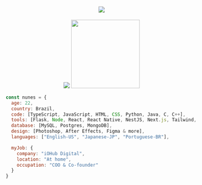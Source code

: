 <h1 align="center">
  <a href="#">
    <img src="https://readme-typing-svg.herokuapp.com/?lines=Hey,+There!+👋;I'm+Nathan+Nunes;and+I+love+🐍+Python+🐍&center=true&size=28">
  </a>
</h1>

<p align="center">
  <img src="https://github-readme-stats.vercel.app/api?username=nthnunes&show_icons=true&hide_border=true&count_private=true&bg_color=00000000&title_color=58a6fe&text_color=878787&icon_color=58a6fe" />
  <img height="180em" src="https://github-readme-stats.vercel.app/api/top-langs/?username=nthnunes&layout=compact&langs_count=7&hide_border=true&bg_color=00000000&title_color=58a6fe"/>
</p>

```javascript
const nunes = {
  age: 22,
  country: Brazil,
  code: [TypeScript, JavaScript, HTML, CSS, Python, Java, C, C++],
  tools: [Flask, Node, React, React Native, NestJS, Next.js, Tailwind, Prisma],
  database: [MySQL, Postgres, MongoDB],
  design: [Photoshop, After Effects, Figma & more],
  languages: ["English-US", "Japanese-JP", "Portuguese-BR"],

  myJob: {
    company: "iOHub Digital",
    location: "At home",
    occupation: "COO & Co-founder"
  }
}
```
